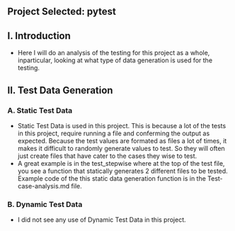 ## Project Selected: pytest

## I. Introduction
- Here I will do an analysis of the testing for this project as a whole, inparticular, looking at what type of data generation is used for the testing.

## II. Test Data Generation
### A. Static Test Data
- Static Test Data is used in this project. This is because a lot of the tests in this project, require running a file and conferming the output as expected. Because the test values are formated as files a lot of times, it makes it difficult to randomly generate values to test.  So they will often just create files that have cater to the cases they wise to test.
- A great example is in the test_stepwise where at the top of the test file, you see a function that statically generates 2 different files to be tested. Example code of the this static data generation function is in the Test-case-analysis.md file.
### B. Dynamic Test Data
- I did not see any use of Dynamic Test Data in this project.
